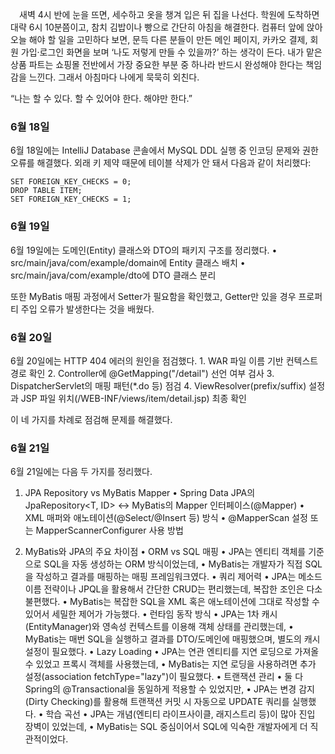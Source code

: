 <p> &emsp;새벽 4시 반에 눈을 뜨면, 세수하고 옷을 챙겨 입은 뒤 집을 나선다. 학원에 도착하면 대략 6시 10분쯤이고, 참치 김밥이나 빵으로 간단히 아침을 해결한다. 컴퓨터 앞에 앉아 오늘 해야 할 일을 고민하다 보면, 문득 다른 분들이 만든 메인 페이지, 카카오 결제, 회원 가입·로그인 화면을 보며 ‘나도 저렇게 만들 수 있을까?’ 하는 생각이 든다.
내가 맡은 상품 파트는 쇼핑몰 전반에서 가장 중요한 부분 중 하나라 반드시 완성해야 한다는 책임감을 느낀다.
그래서 아침마다 나에게 묵묵히 외친다.</p>
<blockquote>
</blockquote>
<p>“나는 할 수 있다. 할 수 있어야 한다. 해야만 한다.”</p>
<h3 id="6월-18일">6월 18일</h3>
<p>6월 18일에는 IntelliJ Database 콘솔에서 MySQL DDL 실행 중 인코딩 문제와 권한 오류를 해결했다. 외래 키 제약 때문에 테이블 삭제가 안 돼서 다음과 같이 처리했다:</p>
<pre><code class="language-sql">SET FOREIGN_KEY_CHECKS = 0;
DROP TABLE ITEM;
SET FOREIGN_KEY_CHECKS = 1;</code></pre>
<h3 id="6월-19일">6월 19일</h3>
<p>6월 19일에는 도메인(Entity) 클래스와 DTO의 패키지 구조를 정리했다.
    •    src/main/java/com/example/domain에 Entity 클래스 배치
    •    src/main/java/com/example/dto에 DTO 클래스 분리</p>
<p>또한 MyBatis 매핑 과정에서 Setter가 필요함을 확인했고, Getter만 있을 경우 프로퍼티 주입 오류가 발생한다는 것을 배웠다.</p>
<h3 id="6월-20일">6월 20일</h3>
<p>6월 20일에는 HTTP 404 에러의 원인을 점검했다.
    1.    WAR 파일 이름 기반 컨텍스트 경로 확인
    2.    Controller에 @GetMapping(&quot;/detail&quot;) 선언 여부 검사
    3.    DispatcherServlet의 매핑 패턴(*.do 등) 점검
    4.    ViewResolver(prefix/suffix) 설정과 JSP 파일 위치(/WEB-INF/views/item/detail.jsp) 최종 확인</p>
<p>이 네 가지를 차례로 점검해 문제를 해결했다.</p>
<h3 id="6월-21일">6월 21일</h3>
<p>6월 21일에는 다음 두 가지를 정리했다.</p>
<ol>
<li><p>JPA Repository vs MyBatis Mapper
 •    Spring Data JPA의 JpaRepository&lt;T, ID&gt; ↔ MyBatis의 Mapper 인터페이스(@Mapper)
 •    XML 매퍼와 애노테이션(@Select/@Insert 등) 방식
 •    @MapperScan 설정 또는 MapperScannerConfigurer 사용 방법</p>
</li>
<li><p>MyBatis와 JPA의 주요 차이점
 •    ORM vs SQL 매핑
 •    JPA는 엔티티 객체를 기준으로 SQL을 자동 생성하는 ORM 방식이었는데,
 •    MyBatis는 개발자가 직접 SQL을 작성하고 결과를 매핑하는 매핑 프레임워크였다.
 •    쿼리 제어력
 •    JPA는 메소드 이름 전략이나 JPQL을 활용해서 간단한 CRUD는 편리했는데, 복잡한 조인은 다소 불편했다.
 •    MyBatis는 복잡한 SQL을 XML 혹은 애노테이션에 그대로 작성할 수 있어서 세밀한 제어가 가능했다.
 •    런타임 동작 방식
 •    JPA는 1차 캐시(EntityManager)와 영속성 컨텍스트를 이용해 객체 상태를 관리했는데,
 •    MyBatis는 매번 SQL을 실행하고 결과를 DTO/도메인에 매핑했으며, 별도의 캐시 설정이 필요했다.
 •    Lazy Loading
 •    JPA는 연관 엔티티를 지연 로딩으로 가져올 수 있었고 프록시 객체를 사용했는데,
 •    MyBatis는 지연 로딩을 사용하려면 추가 설정(association fetchType=&quot;lazy&quot;)이 필요했다.
 •    트랜잭션 관리
 •    둘 다 Spring의 @Transactional을 동일하게 적용할 수 있었지만,
 •    JPA는 변경 감지(Dirty Checking)를 활용해 트랜잭션 커밋 시 자동으로 UPDATE 쿼리를 실행했다.
 •    학습 곡선
 •    JPA는 개념(엔티티 라이프사이클, 래지스트리 등)이 많아 진입 장벽이 있었는데,
 •    MyBatis는 SQL 중심이어서 SQL에 익숙한 개발자에게 더 직관적이었다.</p>
</li>
</ol>